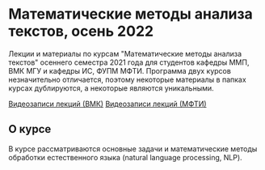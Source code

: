 # Математические методы анализа текстов, осень 2022

Лекции и материалы по курсам "Математические методы анализа текстов" осеннего семестра 2021 года для студентов кафедры ММП, ВМК МГУ и кафедры ИС, ФУПМ МФТИ.
Программа двух курсов незначительно отличается, поэтому некоторые материалы в папках курсах дублируются, а некоторые являются уникальными.

[Видеозаписи лекций (ВМК)](https://www.youtube.com/playlist?list=PLHyw1FfK7FeiKR_y0qur59Hae3sgeFWDu)
[Видеозаписи лекций (МФТИ)](https://www.youtube.com/playlist?list=PLk4h7dmY2eYFpZQupGxqCXa5zuMx4lj-d)

## О курсе

В курсе рассматриваются основные задачи и математические методы обработки естественного языка (natural language processing, NLP).
